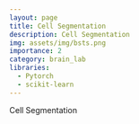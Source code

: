 ```yaml
---
layout: page
title: Cell Segmentation 
description: Cell Segmentation 
img: assets/img/bsts.png
importance: 2
category: brain_lab
libraries:
  - Pytorch
  - scikit-learn
---
```


Cell Segmentation
